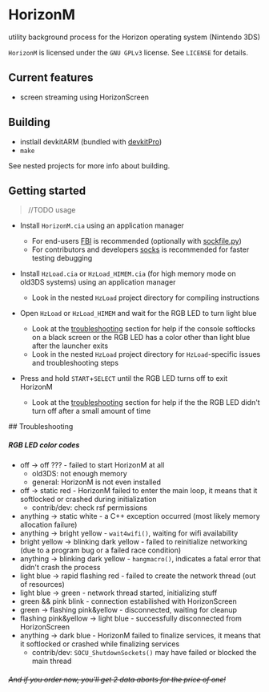 ﻿# HorizonM
utility background process for the Horizon operating system (Nintendo 3DS)

`HorizonM` is licensed under the `GNU GPLv3` license. See `LICENSE` for details.


## Current features
* screen streaming using HorizonScreen


## Building
- instlall devkitARM (bundled with [devkitPro](http://devkitpro.org))
- `make`

See nested projects for more info about building.

## Getting started
> //TODO usage

- Install `HorizonM.cia` using an application manager  
  - For end-users [FBI](https://github.com/Steveice10/FBI) is recommended (optionally with [sockfile.py](#))  
  - For contributors and developers [socks](https://github.com/MarcuzD/socks) is recommended for faster testing debugging

- Install `HzLoad.cia` or `HzLoad_HIMEM.cia` (for high memory mode on old3DS systems) using an application manager
  - Look in the nested `HzLoad` project directory for compiling instructions

- Open `HzLoad` or `HzLoad_HIMEM` and wait for the RGB LED to turn light blue
  - Look at the [troubleshooting](#tshoot) section for help if the console softlocks on a black screen or the RGB LED has a color other than light blue after the launcher exits
  - Look in the nested `HzLoad` project directory for `HzLoad`-specific issues and troubleshooting steps

- Press and hold `START`+`SELECT` until the RGB LED turns off to exit HorizonM
  - Look at the [troubleshooting](#tshoot) section for help if the the RGB LED didn't turn off after a small amount of time

<a name="tshoot">
## Troubleshooting
</a>

##### RGB LED color codes
- off -> off ??? - failed to start HorizonM at all
  - old3DS: not enough memory
  - general: HorizonM is not even installed
- off -> static red - HorizonM failed to enter the main loop, it means that it softlocked or crashed during initialization
  - contrib/dev: check rsf permissions
- anything -> static white - a C++ exception occurred (most likely memory allocation failure)
- anything -> bright yellow - `wait4wifi()`, waiting for wifi availability
- bright yellow -> blinking dark yellow - failed to reinitialize networking (due to a program bug or a failed race condition)
- anything -> blinking dark yellow - `hangmacro()`, indicates a fatal error that didn't crash the process
- light blue -> rapid flashing red - failed to create the network thread (out of resources)
- light blue -> green - network thread started, initializing stuff
- green && pink blink - connection estabilished with HorizonScreen
- green -> flashing pink&yellow - disconnected, waiting for cleanup
- flashing pink&yellow -> light blue - successfully disconnected from HorizonScreen
- anything -> dark blue - HorizonM failed to finalize services, it means that it softlocked or crashed while finalizing services
  - contrib/dev: `SOCU_ShutdownSockets()` may have failed or blocked the main thread

###### ~~And if you order now, you'll get 2 data aborts for the price of one!~~
